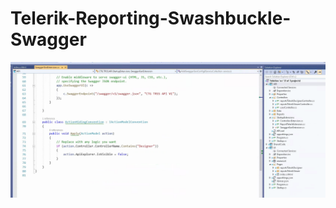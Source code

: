 # Telerik-Reporting-Swashbuckle-Swagger

![Alt text](img/SwaggerGenExtension002.png?raw=true "Title")